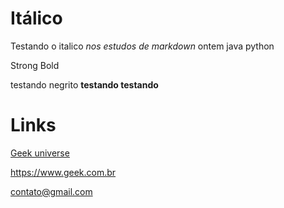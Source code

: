 # Itálico

Testando o italico _nos estudos de markdown_ ontem java python 

Strong Bold

testando negrito **testando testando**

# Links

[Geek universe](https://www.geek.com.br)

<https://www.geek.com.br>

<contato@gmail.com>